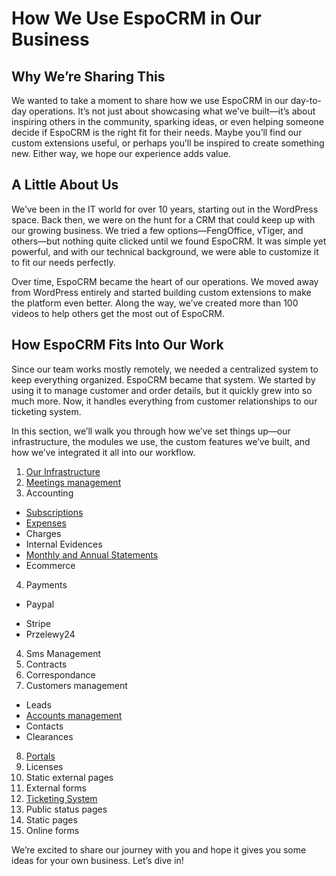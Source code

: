 # How We Use EspoCRM in Our Business

## Why We’re Sharing This
We wanted to take a moment to share how we use EspoCRM in our day-to-day operations. It’s not just about showcasing what we’ve built—it’s about inspiring others in the community, sparking ideas, or even helping someone decide if EspoCRM is the right fit for their needs. Maybe you’ll find our custom extensions useful, or perhaps you’ll be inspired to create something new. Either way, we hope our experience adds value.

## A Little About Us
We’ve been in the IT world for over 10 years, starting out in the WordPress space. Back then, we were on the hunt for a CRM that could keep up with our growing business. We tried a few options—FengOffice, vTiger, and others—but nothing quite clicked until we found EspoCRM. It was simple yet powerful, and with our technical background, we were able to customize it to fit our needs perfectly.

Over time, EspoCRM became the heart of our operations. We moved away from WordPress entirely and started building custom extensions to make the platform even better. Along the way, we’ve created more than 100 videos to help others get the most out of EspoCRM.

## How EspoCRM Fits Into Our Work
Since our team works mostly remotely, we needed a centralized system to keep everything organized. EspoCRM became that system. We started by using it to manage customer and order details, but it quickly grew into so much more. Now, it handles everything from customer relationships to our ticketing system.

In this section, we’ll walk you through how we’ve set things up—our infrastructure, the modules we use, the custom features we’ve built, and how we’ve integrated it all into our workflow.

1. [Our Infrastructure](./infrastructure.md)
2. [Meetings management](./meetings.md)
3. Accounting

- [Subscriptions](./subscriptions.md)
- [Expenses](./expenses.md)
- Charges
- Internal Evidences
- [Monthly and Annual Statements](./financial-statements.md)
- Ecommerce

4. Payments

- Paypal
* Stripe
* Przelewy24

4. Sms Management
5. Contracts
6. Correspondance
7. Customers management

- Leads
- [Accounts management](./accounts-maganement.md)
- Contacts
- Clearances

8. [Portals](./portal.md)
9. Licenses
10. Static external pages
11. External forms
12. [Ticketing System](./tickets.md)
13. Public status pages
14. Static pages
15. Online forms

We’re excited to share our journey with you and hope it gives you some ideas for your own business. Let’s dive in!
